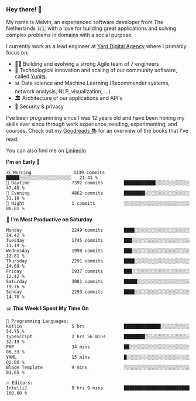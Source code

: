 ### Hey there! 👋

My name is Melvin, an experienced software developer from The Netherlands 🇳🇱 with a love for building great applications and solving complex problems in domains with a social purpose. 

I currently work as a lead engineer at [Yard Digital Agency](https://github.com/yardinternet) where I primarily focus on:

* 👏🏼 Building and evolving a strong Agile team of 7 engineers
* 🚀 Technological innovation and scaling of our community software, called [Yunits](https://www.yunits.com/).
* 📊 Data science and Machine Learning (Recommender systems, network analysis, NLP, visualization, ...)
* 🏛 Architecture of our applications and API's
* 🔐 Security & privacy

I've been programming since I was 12 years old and have been honing my skills ever since through work experience, reading, experimenting, and courses.
Check out my [Goodreads 📚](https://goodreads.com/melvinkoopmans) for an overview of the books that I've read. 

You can also find me on [LinkedIn](https://www.linkedin.com/in/melvinkoopmans)

<!--START_SECTION:waka-->
**I'm an Early 🐤** 

```text
🌞 Morning                3339 commits        █████░░░░░░░░░░░░░░░░░░░░   21.41 % 
🌆 Daytime                7392 commits        ████████████░░░░░░░░░░░░░   47.40 % 
🌃 Evening                4862 commits        ████████░░░░░░░░░░░░░░░░░   31.18 % 
🌙 Night                  1 commits           ░░░░░░░░░░░░░░░░░░░░░░░░░   00.01 % 
```
📅 **I'm Most Productive on Saturday** 

```text
Monday                   2249 commits        ████░░░░░░░░░░░░░░░░░░░░░   14.42 % 
Tuesday                  1745 commits        ███░░░░░░░░░░░░░░░░░░░░░░   11.19 % 
Wednesday                1998 commits        ███░░░░░░░░░░░░░░░░░░░░░░   12.81 % 
Thursday                 2291 commits        ████░░░░░░░░░░░░░░░░░░░░░   14.69 % 
Friday                   1937 commits        ███░░░░░░░░░░░░░░░░░░░░░░   12.42 % 
Saturday                 3081 commits        █████░░░░░░░░░░░░░░░░░░░░   19.76 % 
Sunday                   2293 commits        ████░░░░░░░░░░░░░░░░░░░░░   14.70 % 
```


📊 **This Week I Spent My Time On** 

```text
💬 Programming Languages: 
Kotlin                   5 hrs               ██████████████░░░░░░░░░░░   54.75 % 
TypeScript               2 hrs 56 mins       ████████░░░░░░░░░░░░░░░░░   32.19 % 
PHP                      34 mins             ██░░░░░░░░░░░░░░░░░░░░░░░   06.33 % 
YAML                     15 mins             █░░░░░░░░░░░░░░░░░░░░░░░░   02.80 % 
Blade Template           9 mins              ░░░░░░░░░░░░░░░░░░░░░░░░░   01.65 % 

🔥 Editors: 
IntelliJ                 9 hrs 9 mins        █████████████████████████   100.00 % 
```


<!--END_SECTION:waka-->

